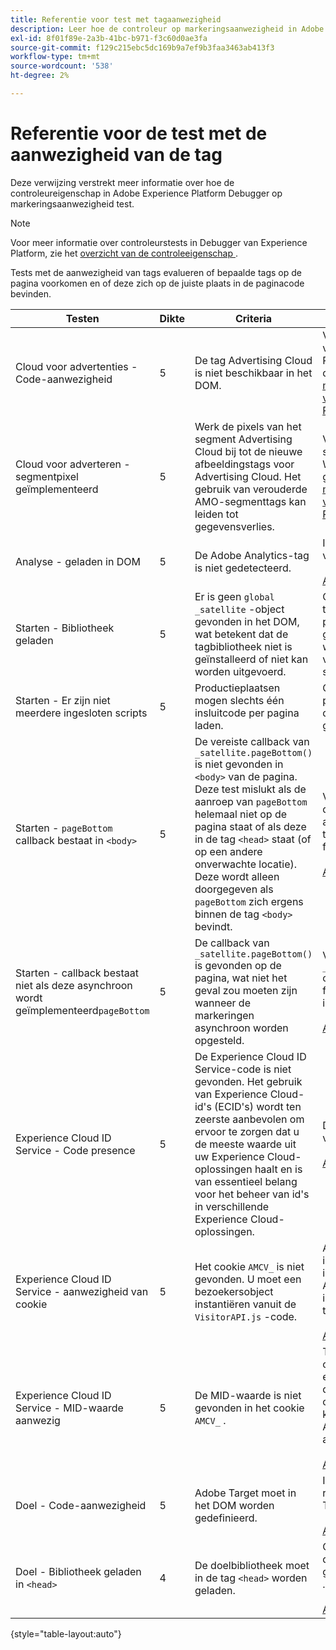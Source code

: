 ```yaml
---
title: Referentie voor test met tagaanwezigheid
description: Leer hoe de controleur op markeringsaanwezigheid in Adobe Experience Platform Debugger test.
exl-id: 8f01f89e-2a3b-41bc-b971-f3c60d0ae3fa
source-git-commit: f129c215ebc5dc169b9a7ef9b3faa3463ab413f3
workflow-type: tm+mt
source-wordcount: '538'
ht-degree: 2%

---
```


# Referentie voor de test met de aanwezigheid van de tag

Deze verwijzing verstrekt meer informatie over hoe de controleureigenschap in Adobe Experience Platform Debugger op markeringsaanwezigheid test.

>[!NOTE]
>
>Voor meer informatie over controleurstests in Debugger van Experience Platform, zie het [ overzicht van de controleeigenschap ](./overview.md).

Tests met de aanwezigheid van tags evalueren of bepaalde tags op de pagina voorkomen en of deze zich op de juiste plaats in de paginacode bevinden.

| Testen | Dikte | Criteria | Aanbeveling |
| --- | --- | --- | --- |
| Cloud voor advertenties - Code-aanwezigheid | 5 | De tag Advertising Cloud is niet beschikbaar in het DOM. | Voer de de markering van de Wolk van de Reclame uit gebruikend de [ de markeringsuitbreiding van de Wolk van de Reclame ](../../destinations/catalog/advertising/adobe-advertising-cloud.md). |
| Cloud voor adverteren - segmentpixel geïmplementeerd | 5 | Werk de pixels van het segment Advertising Cloud bij tot de nieuwe afbeeldingstags voor Advertising Cloud. Het gebruik van verouderde AMO-segmenttags kan leiden tot gegevensverlies. | Voer het het segmentpixel van de Wolk van de Reclame uit gebruikend de [ de markeringsuitbreiding van de Wolk van de Reclame ](../../destinations/catalog/advertising/adobe-advertising-cloud.md). |
| Analyse - geladen in DOM | 5 | De Adobe Analytics-tag is niet gedetecteerd. | Installeer de nieuwste versie van Analytics. <br><br>[ Aanvullende informatie ](https://experienceleague.adobe.com/docs/analytics/implementation/home.html) |
| Starten - Bibliotheek geladen | 5 | Er is geen `global _satellite` -object gevonden in het DOM, wat betekent dat de tagbibliotheek niet is geïnstalleerd of niet kan worden uitgevoerd. | Controleer of de tagbibliotheek op de pagina is geïmplementeerd en niet wordt geblokkeerd door volgende scriptactiviteiten. |
| Starten - Er zijn niet meerdere ingesloten scripts | 5 | Productieplaatsen mogen slechts één insluitcode per pagina laden. | Controleer of alleen de productiebibliotheek op de pagina wordt geladen. |
| Starten - `pageBottom` callback bestaat in `<body>` | 5 | De vereiste callback van `_satellite.pageBottom()` is niet gevonden in `<body>` van de pagina. Deze test mislukt als de aanroep van `pageBottom` helemaal niet op de pagina staat of als deze in de tag `<head>` staat (of op een andere onverwachte locatie). Deze wordt alleen doorgegeven als `pageBottom` zich ergens binnen de tag `<body>` bevindt. | Voeg het inlinescript direct vóór de afsluitende tag `</body>` toe voor de juiste functionaliteit van tags.<br><br>[ Aanvullende informatie ](../../tags/ui/client-side/asynchronous-deployment.md) |
| Starten - callback bestaat niet als deze asynchroon wordt geïmplementeerd`pageBottom` | 5 | De callback van `_satellite.pageBottom()` is gevonden op de pagina, wat niet het geval zou moeten zijn wanneer de markeringen asynchroon worden opgesteld. | Verwijder het script van `_satellite.pageBottom()` om de juiste functionaliteit voor tags in te schakelen. <br><br>[ Aanvullende informatie ](../../tags/ui/client-side/asynchronous-deployment.md) |
| Experience Cloud ID Service - Code presence | 5 | De Experience Cloud ID Service-code is niet gevonden. Het gebruik van Experience Cloud-id&#39;s (ECID&#39;s) wordt ten zeerste aanbevolen om ervoor te zorgen dat u de meeste waarde uit uw Experience Cloud-oplossingen haalt en is van essentieel belang voor het beheer van id&#39;s in verschillende Experience Cloud-oplossingen. | De meest recente versie van ECID installeren.<br><br>[ Aanvullende informatie ](https://experienceleague.adobe.com/docs/id-service/using/intro/overview.html) |
| Experience Cloud ID Service - aanwezigheid van cookie | 5 | Het cookie `AMCV_` is niet gevonden. U moet een bezoekersobject instantiëren vanuit de `VisitorAPI.js` -code. | Als dit een implementatie van tags is, controleert u of de AdobeOrg-id correct is ingevoerd in de ECID-tool. <br><br>[ Aanvullende informatie ](https://experienceleague.adobe.com/docs/id-service/using/intro/cookies.html) |
| Experience Cloud ID Service - MID-waarde aanwezig | 5 | De MID-waarde is niet gevonden in het cookie `AMCV_` . | Test opnieuw om te controleren op een eventuele vertraging van de ECID API. Neem contact op met de klantenservice van Adobe als de aandoening aanhoudt. <br><br>[ Aanvullende informatie ](https://experienceleague.adobe.com/docs/id-service/using/intro/cookies.html) |
| Doel - Code-aanwezigheid | 5 | Adobe Target moet in het DOM worden gedefinieerd. | Installeer de meest recente versie van Target (at.js). <br><br>[ Aanvullende informatie ](https://experienceleague.adobe.com/docs/target/using/implement-target/implementing-target.html) |
| Doel - Bibliotheek geladen in `<head>` | 4 | De doelbibliotheek moet in de tag `<head>` worden geladen. | Controleer of de doelbibliotheek is geladen in de tag `<head>` . <br><br>[ Aanvullende informatie ](https://experienceleague.adobe.com/docs/target/using/implement-target/implementing-target.html) |

{style="table-layout:auto"}
